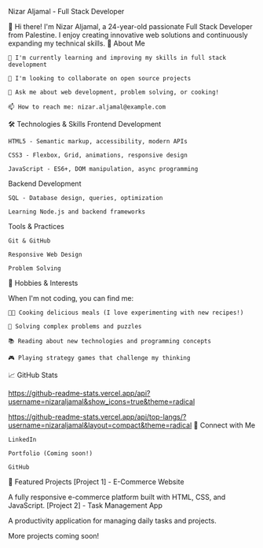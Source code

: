 Nizar Aljamal - Full Stack Developer

👋 Hi there! I'm Nizar Aljamal, a 24-year-old passionate Full Stack Developer from Palestine. I enjoy creating innovative web solutions and continuously expanding my technical skills.
🚀 About Me

    🌱 I'm currently learning and improving my skills in full stack development

    👯 I'm looking to collaborate on open source projects

    💬 Ask me about web development, problem solving, or cooking!

    📫 How to reach me: nizar.aljamal@example.com

🛠️ Technologies & Skills
Frontend Development

    HTML5 - Semantic markup, accessibility, modern APIs

    CSS3 - Flexbox, Grid, animations, responsive design

    JavaScript - ES6+, DOM manipulation, async programming

Backend Development

    SQL - Database design, queries, optimization

    Learning Node.js and backend frameworks

Tools & Practices

    Git & GitHub

    Responsive Web Design

    Problem Solving

🍳 Hobbies & Interests

When I'm not coding, you can find me:

    👨‍🍳 Cooking delicious meals (I love experimenting with new recipes!)

    🧩 Solving complex problems and puzzles

    📚 Reading about new technologies and programming concepts

    🎮 Playing strategy games that challenge my thinking

📈 GitHub Stats

https://github-readme-stats.vercel.app/api?username=nizaraljamal&show_icons=true&theme=radical

https://github-readme-stats.vercel.app/api/top-langs/?username=nizaraljamal&layout=compact&theme=radical
🔗 Connect with Me

    LinkedIn

    Portfolio (Coming soon!)

    GitHub

🌟 Featured Projects
[Project 1] - E-Commerce Website

A fully responsive e-commerce platform built with HTML, CSS, and JavaScript.
[Project 2] - Task Management App

A productivity application for managing daily tasks and projects.

More projects coming soon!

